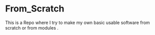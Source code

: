 # From_Scratch
This is a Repo where I try to make my own basic usable software from scratch or from modules  .
